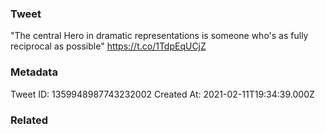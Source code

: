 ### Tweet
"The central Hero in dramatic representations is someone who's as fully reciprocal as possible" https://t.co/1TdpEqUCjZ

### Metadata
Tweet ID: 1359948987743232002
Created At: 2021-02-11T19:34:39.000Z

### Related

